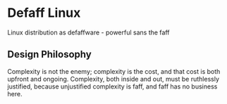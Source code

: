 # Defaff Linux
Linux distribution as defaffware - powerful sans the faff
## Design Philosophy
Complexity is not the enemy; complexity is the cost, and that cost is both upfront and ongoing. Complexity, both inside and out, must be ruthlessly justified, because unjustified complexity is faff, and faff has no business here.
